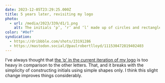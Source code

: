 ```yaml
---
date: 2023-12-05T23:29:25.000Z
title: 5 years later, revisiting my logo
photo:
  - url: /media/2023/339/d1/1.png
    alt: The initials ‘p’, ‘r’ and ‘l’ made up of circles and rectangles.
color: "#0ef"
syndication:
  - https://dribbble.com/shots/23191286
  - https://mastodon.social/@paulrobertlloyd/111530472819402403
---
```


I’ve always thought that [the ‘p’ in the current iteration of my logo](https://dribbble.com/shots/5517702) is too heavy in comparison to the other letters. That, and it breaks with the simplicity of constructing initials using simple shapes only. I think this slight change improves things considerably.
